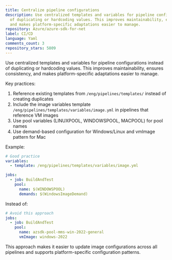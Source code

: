 ```yaml
---
title: Centralize pipeline configurations
description: Use centralized templates and variables for pipeline configurations instead
  of duplicating or hardcoding values. This improves maintainability, ensures consistency,
  and makes platform-specific adaptations easier to manage.
repository: Azure/azure-sdk-for-net
label: CI/CD
language: Yaml
comments_count: 3
repository_stars: 5809
---
```


Use centralized templates and variables for pipeline configurations instead of duplicating or hardcoding values. This improves maintainability, ensures consistency, and makes platform-specific adaptations easier to manage.

Key practices:
1. Reference existing templates from `/eng/pipelines/templates/` instead of creating duplicates
2. Include the image variables template `/eng/pipelines/templates/variables/image.yml` in pipelines that reference VM images
3. Use pool variables (LINUXPOOL, WINDOWSPOOL, MACPOOL) for pool names
4. Use demand-based configuration for Windows/Linux and vmImage pattern for Mac

Example:
```yaml
# Good practice
variables:
  - template: /eng/pipelines/templates/variables/image.yml

jobs:
  - job: BuildAndTest
    pool:
      name: $(WINDOWSPOOL)
      demands: $(WindowsImageDemand)
```

Instead of:
```yaml
# Avoid this approach
jobs:
  - job: BuildAndTest
    pool:
      name: azsdk-pool-mms-win-2022-general
      vmImage: windows-2022
```

This approach makes it easier to update image configurations across all pipelines and supports platform-specific configuration patterns.
